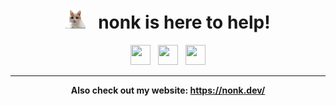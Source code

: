 <div align="center">
    <h1>
        <img width="32" height="32" src="assets/mars.png">
        &nbsp;
        <span>nonk is here to help!</span>
    </h1>
</div>

<div align="center">
    <a href="https://vk.com/nonkus"><img width="32" height="32" src="https://cdn.simpleicons.org/vk/black/white"></a>
    &nbsp;
    <a href="https://discord.com/users/268677450144153611"><img width="32" height="32" src="https://cdn.simpleicons.org/discord/black/white"></a>
    &nbsp;
    <a href="mailto:me@nonk.dev"><img width="32" height="32" src="https://cdn.simpleicons.org/gmail/black/white"></a>
</div>

<hr>

**<div align="center">Also check out my website: <https://nonk.dev/></div>**

